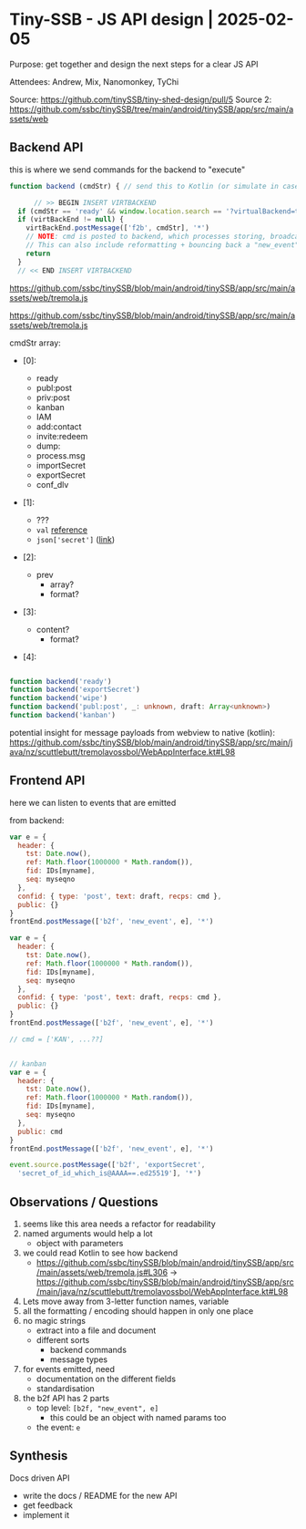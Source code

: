# Tiny-SSB - JS API design | 2025-02-05

Purpose: get together and design the next steps for a clear JS API

Attendees: Andrew, Mix, Nanomonkey, TyChi

Source: https://github.com/tinySSB/tiny-shed-design/pull/5
Source 2: https://github.com/ssbc/tinySSB/tree/main/android/tinySSB/app/src/main/assets/web


## Backend API

this is where we send commands for the backend to "execute"

```js
function backend (cmdStr) { // send this to Kotlin (or simulate in case of browser-only testing)

      // >> BEGIN INSERT VIRTBACKEND
  if (cmdStr == 'ready' && window.location.search == '?virtualBackend=true') { return }
  if (virtBackEnd != null) {
    virtBackEnd.postMessage(['f2b', cmdStr], '*')
    // NOTE: cmd is posted to backend, which processes storing, broadcasting, and sometime other actions.
    // This can also include reformatting + bouncing back a "new_event" message to the frontend (here)
    return
  }
  // << END INSERT VIRTBACKEND

```

https://github.com/ssbc/tinySSB/blob/main/android/tinySSB/app/src/main/assets/web/tremola.js

https://github.com/ssbc/tinySSB/blob/main/android/tinySSB/app/src/main/assets/web/tremola.js

cmdStr array:
- [0]:
    - ready
    - publ:post
    - priv:post
    - kanban
    - IAM
    - add:contact
    - invite:redeem
    - dump:
    - process.msg
    - importSecret
    - exportSecret
    - conf_dlv
- [1]:
    - ???
    - `val` [reference](https://github.com/ssbc/tinySSB/blob/main/android/tinySSB/app/src/main/assets/web/tremola.js#L92)
    - `json['secret']` ([link](https://github.com/ssbc/tinySSB/blob/main/android/tinySSB/app/src/main/assets/web/tremola.js#L297))
- [2]:
    - prev
        - array?
        - format?
- [3]:
    - content?
        - format?

- [4]:



```ts

function backend('ready')
function backend('exportSecret')
function backend('wipe')
function backend('publ:post', _: unknown, draft: Array<unknown>)
function backend('kanban')


```

potential insight for message payloads from webview to native (kotlin): https://github.com/ssbc/tinySSB/blob/main/android/tinySSB/app/src/main/java/nz/scuttlebutt/tremolavossbol/WebAppInterface.kt#L98


## Frontend API

here we can listen to events that are emitted


from backend:

```js
var e = {
  header: {
    tst: Date.now(),
    ref: Math.floor(1000000 * Math.random()),
    fid: IDs[myname],
    seq: myseqno
  },
  confid: { type: 'post', text: draft, recps: cmd },
  public: {}
}
frontEnd.postMessage(['b2f', 'new_event', e], '*')
```

```js 
var e = {
  header: {
    tst: Date.now(),
    ref: Math.floor(1000000 * Math.random()),
    fid: IDs[myname],
    seq: myseqno
  },
  confid: { type: 'post', text: draft, recps: cmd },
  public: {}
}
frontEnd.postMessage(['b2f', 'new_event', e], '*')
```

```js 
// cmd = ['KAN', ...??]


// kanban
var e = {
  header: {
    tst: Date.now(),
    ref: Math.floor(1000000 * Math.random()),
    fid: IDs[myname],
    seq: myseqno
  },
  public: cmd
}
frontEnd.postMessage(['b2f', 'new_event', e], '*')
```


```js
event.source.postMessage(['b2f', 'exportSecret',
  'secret_of_id_which_is@AAAA==.ed25519'], '*')
```


## Observations / Questions

1. seems like this area needs a refactor for readability
2. named arguments would help a lot
    - object with parameters
3. we could read Kotlin to see how backend
    - https://github.com/ssbc/tinySSB/blob/main/android/tinySSB/app/src/main/assets/web/tremola.js#L306 -> https://github.com/ssbc/tinySSB/blob/main/android/tinySSB/app/src/main/java/nz/scuttlebutt/tremolavossbol/WebAppInterface.kt#L98
5. Lets move away from 3-letter function names, variable
6. all the formatting / encoding should happen in only one place
7. no magic strings
    - extract into a file and document
    - different sorts
        - backend commands
        - message types
8. for events emitted, need
    - documentation on the different fields
    - standardisation 
9. the b2f API has 2 parts
    - top level: `[b2f, "new_event", e]`
        - this could be an object with named params too
    - the event: `e`

## Synthesis

Docs driven API
- write the docs / README for the new API
- get feedback
- implement it



